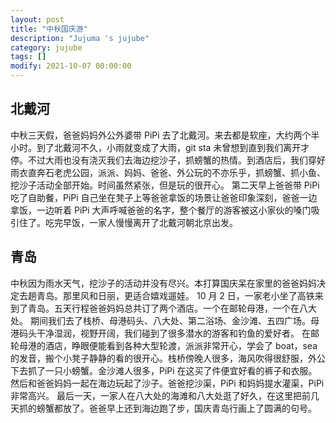 ```yaml
---
layout: post
title: "中秋国庆游"
description: "Jujuma 's jujube"
category: jujube
tags: []
modify: 2021-10-07 00:00:00
---
```

  ## 北戴河
  
  中秋三天假，爸爸妈妈外公外婆带 PiPi 去了北戴河。来去都是软座，大约两个半小时。到了北戴河不久，小雨就变成了大雨，git sta
未曾想到直到我们离开才停。不过大雨也没有浇灭我们去海边挖沙子，抓螃蟹的热情。到酒店后，我们穿好雨衣直奔石老虎公园，派派、妈妈、爸爸、外公玩的不亦乐乎，抓螃蟹、抓小鱼、挖沙子活动全部开始。时间虽然紧张，但是玩的很开心。
第二天早上爸爸带 PiPi 吃了自助餐，PiPi 自己坐在凳子上等爸爸拿饭的场景让爸爸印象深刻，爸爸一边拿饭，一边听着 PiPi 
大声呼喊爸爸的名字，整个餐厅的游客被这小家伙的嗓门吸引住了。吃完早饭，一家人慢慢离开了北戴河朝北京出发。
  
  ## 青岛
  
  中秋因为雨水天气，挖沙子的活动并没有尽兴。本打算国庆呆在家里的爸爸妈妈决定去趟青岛。那里风和日丽，更适合嬉戏遛娃。
  10 月 2 日，一家老小坐了高铁来到了青岛。五天行程爸爸妈妈总共订了两个酒店。一个在邮轮母港，一个在八大处。
  期间我们去了栈桥、母港码头、八大处、第二浴场、金沙滩、五四广场。母港码头干净湿润，视野开阔，我们碰到了很多潜水的游客和钓鱼的爱好者。
在邮轮母港的酒店，睁眼便能看到各种大型轮渡，派派非常开心，学会了 boat，sea 的发音，搬个小凳子静静的看的很开心。栈桥傍晚人很多，海风吹得很舒服，外公下去抓了一只小螃蟹。金沙滩人很多，PiPi 
在这买了件便宜好看的裤子和衣服。然后和爸爸妈妈一起在海边玩起了沙子。爸爸挖沙渠，PiPi 和妈妈提水灌渠，PiPi 非常高兴。
  最后一天，一家人在八大处的海滩和八大处逛了好久，在这里把前几天抓的螃蟹都放了。爸爸早上还到海边跑了步，国庆青岛行画上了圆满的句号。